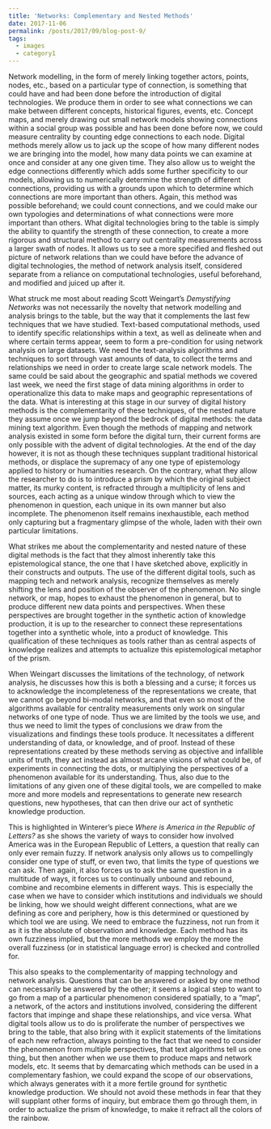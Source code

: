 ```yaml
---
title: 'Networks: Complementary and Nested Methods'
date: 2017-11-06
permalink: /posts/2017/09/blog-post-9/
tags:
  - images
  - category1
---
```


Network modelling, in the form of merely linking together actors, points, nodes, etc., based on a particular type of connection, is something that could have and had been done before the introduction of digital technologies. We produce them in order to see what connections we can make between different concepts, historical figures, events, etc. Concept maps, and merely drawing out small network models showing connections within a social group was possible and has been done before now, we could measure centrality by counting edge connections to each node. Digital methods merely allow us to jack up the scope of how many different nodes we are bringing into the model, how many data points we can examine at once and consider at any one given time. They also allow us to weight the edge connections differently which adds some further specificity to our models, allowing us to numerically determine the strength of different connections, providing us with a grounds upon which to determine which connections are more important than others. Again, this method was possible beforehand; we could count connections, and we could make our own typologies and determinations of what connections were more important than others. What digital technologies bring to the table is simply the ability to quantify the strength of these connection, to create a more rigorous and structural method to carry out centrality measurements across a larger swath of nodes. It allows us to see a more specified and fleshed out picture of network relations than we could have before the advance of digital technologies, the method of network analysis itself, considered separate from a reliance on computational technologies, useful beforehand, and modified and juiced up after it.     

What struck me most about reading Scott Weingart’s *Demystifying Networks* was not necessarily the novelty that network modelling and analysis brings to the table, but the way that it complements the last few techniques that we have studied. Text-based computational methods, used to identify specific relationships within a text, as well as delineate when and where certain terms appear, seem to form a pre-condition for using network analysis on large datasets. We need the text-analysis algorithms and techniques to sort through vast amounts of data, to collect the terms and relationships we need in order to create large scale network models. The same could be said about the geographic and spatial methods we covered last week, we need the first stage of data mining algorithms in order to operationalize this data to make maps and geographic representations of the data. What is interesting at this stage in our survey of digital history methods is the complementarity of these techniques, of the nested nature they assume once we jump beyond the bedrock of digital methods: the data mining text algorithm. Even though the methods of mapping and network analysis existed in some form before the digital turn, their current forms are only possible with the advent of digital technologies. At the end of the day however, it is not as though these techniques supplant traditional historical methods, or displace the supremacy of any one type of epistemology applied to history or humanities research. On the contrary, what they allow the researcher to do is to introduce a prism by which the original subject matter, its murky content, is refracted through a multiplicity of lens and sources, each acting as a unique window through which to view the phenomenon in question, each unique in its own manner but also incomplete. The phenomenon itself remains inexhaustible, each method only capturing but a fragmentary glimpse of the whole, laden with their own particular limitations.

What strikes me about the complementarity and nested nature of these digital methods is the fact that they almost inherently take this epistemological stance, the one that I have sketched above, explicitly in their constructs and outputs. The use of the different digital tools, such as mapping tech and network analysis, recognize themselves as merely shifting the lens and position of the observer of the phenomenon. No single network, or map, hopes to exhaust the phenomenon in general, but to produce different new data points and perspectives. When these perspectives are brought together in the synthetic action of knowledge production, it is up to the researcher to connect these representations together into a synthetic whole, into a product of knowledge. This qualification of these techniques as tools rather than as central aspects of knowledge realizes and attempts to actualize this epistemological metaphor of the prism.  

When Weingart discusses the limitations of the technology, of network analysis, he discusses how this is both a blessing and a curse; it forces us to acknowledge the incompleteness of the representations we create, that we cannot go beyond bi-modal networks, and that even so most of the algorithms available for centrality measurements only work on singular networks of one type of node. Thus we are limited by the tools we use, and thus we need to limit the types of conclusions we draw from the visualizations and findings these tools produce. It necessitates a different understanding of data, or knowledge, and of proof. Instead of these representations created by these methods serving as objective and infallible units of truth, they act instead as almost arcane visions of what could be, of experiments in connecting the dots, or multiplying the perspectives of a phenomenon available for its understanding. Thus, also due to the limitations of any given one of these digital tools, we are compelled to make more and more models and representations to generate new research questions, new hypotheses, that can then drive our act of synthetic knowledge production. 

This is highlighted in Winterer’s piece *Where is America in the Republic of Letters?* as she shows the variety of ways to consider how involved America was in the European Republic of Letters, a question that really can only ever remain fuzzy. If network analysis only allows us to compellingly consider one type of stuff, or even two, that limits the type of questions we can ask. Then again, it also forces us to ask the same question in a multitude of ways, it forces us to continually unbound and rebound, combine and recombine elements in different ways. This is especially the case when we have to consider which institutions and individuals we should be linking, how we should weight different connections, what are we defining as core and periphery, how is this determined or questioned by which tool we are using. We need to embrace the fuzziness, not run from it as it is the absolute of observation and knowledge. Each method has its own fuzziness implied, but the more methods we employ the more the overall fuzziness (or in statistical language error) is checked and controlled for.   

This also speaks to the complementarity of mapping technology and network analysis. Questions that can be answered or asked by one method can necessarily be answered by the other; it seems a logical step to want to go from a  map of a particular phenomenon considered spatially, to a “map”, a network, of the actors and institutions involved, considering the different factors that impinge and shape these relationships, and vice versa. What digital tools allow us to do is proliferate the number of perspectives we bring to the table, that also bring with it explicit statements of the limitations of each new refraction, always pointing to the fact that we need to consider the phenomenon from multiple perspectives, that text algorithms tell us one thing, but then another when we use them to produce maps and network models, etc. It seems that by demarcating which methods can be used in a complementary fashion, we could expand the scope of our observations, which always generates with it a more fertile ground for synthetic knowledge production. We should not avoid these methods in fear that they will supplant other forms of inquiry, but embrace them go through them, in order to actualize the prism of knowledge, to make it refract all the colors of the rainbow.   
